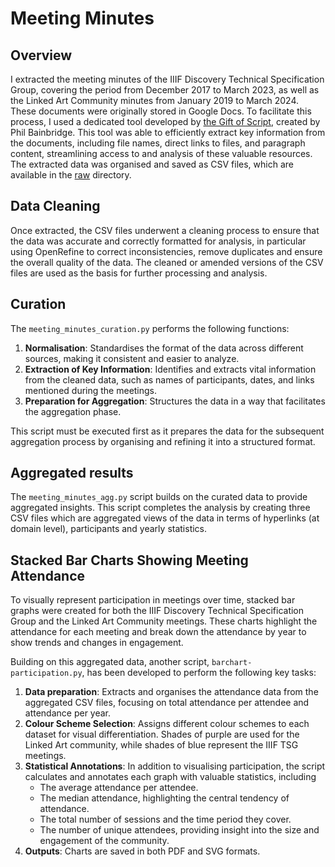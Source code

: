 # Meeting Minutes

## Overview

I extracted the meeting minutes of the IIIF Discovery Technical Specification Group, covering the period from December 2017 to March 2023, as well as the Linked Art Community minutes from January 2019 to March 2024. These documents were originally stored in Google Docs. To facilitate this process, I used a dedicated tool developed by [the Gift of Script](https://www.pbainbridge.co.uk/), created by Phil Bainbridge. This tool was able to efficiently extract key information from the documents, including file names, direct links to files, and paragraph content, streamlining access to and analysis of these valuable resources. The extracted data was organised and saved as CSV files, which are available in the [raw](raw/) directory.

## Data Cleaning

Once extracted, the CSV files underwent a cleaning process to ensure that the data was accurate and correctly formatted for analysis, in particular using OpenRefine to correct inconsistencies, remove duplicates and ensure the overall quality of the data. The cleaned or amended versions of the CSV files are used as the basis for further processing and analysis.

## Curation

The `meeting_minutes_curation.py` performs the following functions:

1. **Normalisation**: Standardises the format of the data across different sources, making it consistent and easier to analyze.
2. **Extraction of Key Information**: Identifies and extracts vital information from the cleaned data, such as names of participants, dates, and links mentioned during the meetings.
3. **Preparation for Aggregation**: Structures the data in a way that facilitates the aggregation phase.

This script must be executed first as it prepares the data for the subsequent aggregation process by organising and refining it into a structured format.

## Aggregated results

The `meeting_minutes_agg.py` script builds on the curated data to provide aggregated insights. This script completes the analysis by creating three CSV files which are aggregated views of the data in terms of hyperlinks (at domain level), participants and yearly statistics.

## Stacked Bar Charts Showing Meeting Attendance

To visually represent participation in meetings over time, stacked bar graphs were created for both the IIIF Discovery Technical Specification Group and the Linked Art Community meetings. These charts highlight the attendance for each meeting and break down the attendance by year to show trends and changes in engagement.

Building on this aggregated data, another script, `barchart-participation.py`, has been developed to perform the following key tasks:

1. **Data preparation**: Extracts and organises the attendance data from the aggregated CSV files, focusing on total attendance per attendee and attendance per year.
2. **Colour Scheme Selection**: Assigns different colour schemes to each dataset for visual differentiation. Shades of purple are used for the Linked Art community, while shades of blue represent the IIIF TSG meetings.
3. **Statistical Annotations**: In addition to visualising participation, the script calculates and annotates each graph with valuable statistics, including
   - The average attendance per attendee.
   - The median attendance, highlighting the central tendency of attendance.
   - The total number of sessions and the time period they cover.
   - The number of unique attendees, providing insight into the size and engagement of the community.
4. **Outputs**: Charts are saved in both PDF and SVG formats.